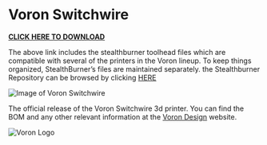# Voron Switchwire
**[CLICK HERE TO DOWNLOAD](https://voron.zip/done/VSW.zip)**

The above link includes the stealthburner toolhead files which are compatible with several of the printers in the Voron lineup. 
To keep things organized, StealthBurner’s files are maintained separately. 
the Stealthburner Repository can be browsed by clicking [HERE](https://github.com/VoronDesign/Voron-Stealthburner)

![Image of Voron Switchwire](http://vorondesign.com/images/voron_switchwire.jpg)

The official release of the Voron Switchwire 3d printer.  You can find the BOM and any other relevant information at the [Voron Design]( http://vorondesign.com/voron_switchwire) website.

![Voron Logo](http://vorondesign.com/images/voron_design_logo.png)
